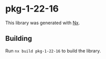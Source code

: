 # pkg-1-22-16

This library was generated with [Nx](https://nx.dev).

## Building

Run `nx build pkg-1-22-16` to build the library.
